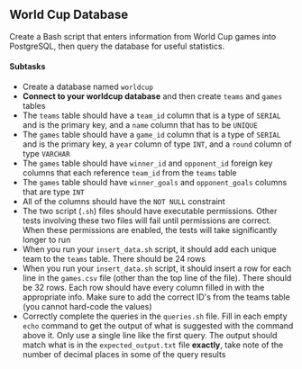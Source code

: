 ## World Cup Database

Create a Bash script that enters information from World Cup games into PostgreSQL, then query the database for useful statistics.

#### Subtasks

- Create a database named `worldcup`
- **Connect to your worldcup database** and then create `teams` and `games` tables
- The `teams` table should have a `team_id` column that is a type of `SERIAL` and is the primary key, and a `name` column that has to be `UNIQUE`
- The `games` table should have a `game_id` column that is a type of `SERIAL` and is the primary key, a `year` column of type `INT`, and a `round` column of type `VARCHAR`
- The `games` table should have `winner_id` and `opponent_id` foreign key columns that each reference `team_id` from the `teams` table
- The `games` table should have `winner_goals` and `opponent_goals` columns that are type `INT`
- All of the columns should have the `NOT NULL` constraint
- The two script (`.sh`) files should have executable permissions. Other tests involving these two files will fail until permissions are correct. When these permissions are enabled, the tests will take significantly longer to run
- When you run your `insert_data.sh` script, it should add each unique team to the `teams` table. There should be 24 rows
- When you run your `insert_data.sh` script, it should insert a row for each line in the `games.csv` file (other than the top line of the file). There should be 32 rows. Each row should have every column filled in with the appropriate info. Make sure to add the correct ID's from the teams table (you cannot hard-code the values)
- Correctly complete the queries in the `queries.sh` file. Fill in each empty `echo` command to get the output of what is suggested with the command above it. Only use a single line like the first query. The output should match what is in the `expected_output.txt` file **exactly**, take note of the number of decimal places in some of the query results
